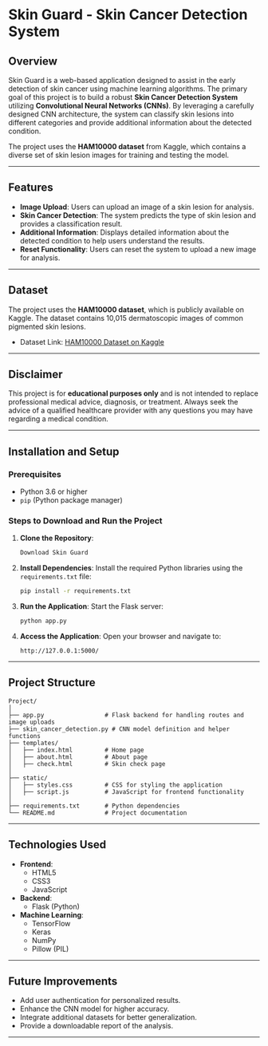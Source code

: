 # Skin Guard - Skin Cancer Detection System

## Overview
Skin Guard is a web-based application designed to assist in the early detection of skin cancer using machine learning algorithms. The primary goal of this project is to build a robust **Skin Cancer Detection System** utilizing **Convolutional Neural Networks (CNNs)**. By leveraging a carefully designed CNN architecture, the system can classify skin lesions into different categories and provide additional information about the detected condition.

The project uses the **HAM10000 dataset** from Kaggle, which contains a diverse set of skin lesion images for training and testing the model.

---

## Features
- **Image Upload**: Users can upload an image of a skin lesion for analysis.
- **Skin Cancer Detection**: The system predicts the type of skin lesion and provides a classification result.
- **Additional Information**: Displays detailed information about the detected condition to help users understand the results.
- **Reset Functionality**: Users can reset the system to upload a new image for analysis.

---

## Dataset
The project uses the **HAM10000 dataset**, which is publicly available on Kaggle. The dataset contains 10,015 dermatoscopic images of common pigmented skin lesions.

- Dataset Link: [HAM10000 Dataset on Kaggle](https://www.kaggle.com/kmader/skin-cancer-mnist-ham10000)

---

## Disclaimer
This project is for **educational purposes only** and is not intended to replace professional medical advice, diagnosis, or treatment. Always seek the advice of a qualified healthcare provider with any questions you may have regarding a medical condition.

---

## Installation and Setup

### Prerequisites
- Python 3.6 or higher
- `pip` (Python package manager)

### Steps to Download and Run the Project
1. **Clone the Repository**:
   ```bash
   Download Skin Guard
   ```

2. **Install Dependencies**:
   Install the required Python libraries using the `requirements.txt` file:
   ```bash
   pip install -r requirements.txt
   ```

3. **Run the Application**:
   Start the Flask server:
   ```bash
   python app.py
   ```

4. **Access the Application**:
   Open your browser and navigate to:
   ```
   http://127.0.0.1:5000/
   ```

---

## Project Structure
```
Project/
│
├── app.py                 # Flask backend for handling routes and image uploads
├── skin_cancer_detection.py # CNN model definition and helper functions
├── templates/
│   ├── index.html         # Home page
│   ├── about.html         # About page
│   ├── check.html         # Skin check page
│
├── static/
│   ├── styles.css         # CSS for styling the application
│   ├── script.js          # JavaScript for frontend functionality
│
├── requirements.txt       # Python dependencies
└── README.md              # Project documentation
```

---

## Technologies Used
- **Frontend**:
  - HTML5
  - CSS3
  - JavaScript
- **Backend**:
  - Flask (Python)
- **Machine Learning**:
  - TensorFlow
  - Keras
  - NumPy
  - Pillow (PIL)

---

## Future Improvements
- Add user authentication for personalized results.
- Enhance the CNN model for higher accuracy.
- Integrate additional datasets for better generalization.
- Provide a downloadable report of the analysis.

---